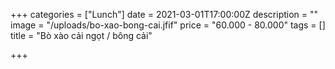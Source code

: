 +++
categories = ["Lunch"]
date = 2021-03-01T17:00:00Z
description = ""
image = "/uploads/bo-xao-bong-cai.jfif"
price = "60.000 - 80.000"
tags = []
title = "Bò xào cải ngọt / bông cải"

+++
